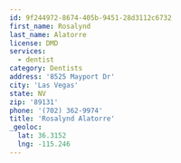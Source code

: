 ```yaml
---
id: 9f244972-8674-405b-9451-28d3112c6732
first_name: Rosalynd
last_name: Alatorre
license: DMD
services:
  - dentist
category: Dentists
address: '8525 Mayport Dr'
city: 'Las Vegas'
state: NV
zip: '89131'
phone: '(702) 362-9974'
title: 'Rosalynd Alatorre'
_geoloc:
  lat: 36.3152
  lng: -115.246
---
```

